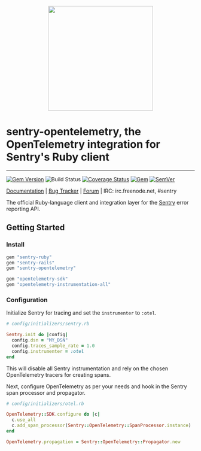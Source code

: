 <p align="center">
  <a href="https://sentry.io" target="_blank" align="center">
    <img src="https://sentry-brand.storage.googleapis.com/sentry-logo-black.png" width="280">
  </a>
  <br>
</p>

# sentry-opentelemetry, the OpenTelemetry integration for Sentry's Ruby client

---


[![Gem Version](https://img.shields.io/gem/v/sentry-opentelemetry.svg)](https://rubygems.org/gems/sentry-opentelemetry)
![Build Status](https://github.com/getsentry/sentry-ruby/workflows/sentry-opentelemetry%20Test/badge.svg)
[![Coverage Status](https://img.shields.io/codecov/c/github/getsentry/sentry-ruby/master?logo=codecov)](https://codecov.io/gh/getsentry/sentry-ruby/branch/master)
[![Gem](https://img.shields.io/gem/dt/sentry-opentelemetry.svg)](https://rubygems.org/gems/sentry-opentelemetry/)
[![SemVer](https://api.dependabot.com/badges/compatibility_score?dependency-name=sentry-opentelemetry&package-manager=bundler&version-scheme=semver)](https://dependabot.com/compatibility-score.html?dependency-name=sentry-opentelemetry&package-manager=bundler&version-scheme=semver)


[Documentation](https://docs.sentry.io/platforms/ruby/guides/opentelemetry/) | [Bug Tracker](https://github.com/getsentry/sentry-ruby/issues) | [Forum](https://forum.sentry.io/) | IRC: irc.freenode.net, #sentry

The official Ruby-language client and integration layer for the [Sentry](https://github.com/getsentry/sentry) error reporting API.


## Getting Started

### Install

```ruby
gem "sentry-ruby"
gem "sentry-rails"
gem "sentry-opentelemetry"

gem "opentelemetry-sdk"
gem "opentelemetry-instrumentation-all"
```

### Configuration

Initialize Sentry for tracing and set the `instrumenter` to `:otel`.
```ruby
# config/initializers/sentry.rb

Sentry.init do |config|
  config.dsn = "MY_DSN"
  config.traces_sample_rate = 1.0
  config.instrumenter = :otel
end
```

This will disable all Sentry instrumentation and rely on the chosen OpenTelemetry tracers for creating spans.

Next, configure OpenTelemetry as per your needs and hook in the Sentry span processor and propagator.

```ruby
# config/initializers/otel.rb

OpenTelemetry::SDK.configure do |c|
  c.use_all
  c.add_span_processor(Sentry::OpenTelemetry::SpanProcessor.instance)
end

OpenTelemetry.propagation = Sentry::OpenTelemetry::Propagator.new
```

